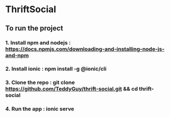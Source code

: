 # ThriftSocial

## To run the project

### 1. Install npm and nodejs : https://docs.npmjs.com/downloading-and-installing-node-js-and-npm

### 2. Install ionic : npm install -g @ionic/cli

### 3. Clone the repo : git clone https://github.com/TeddyGuy/thrift-social.git && cd thrift-social

### 4. Run the app : ionic serve
